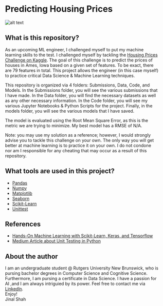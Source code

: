 # Predicting Housing Prices
![alt text](http://blog.time2move.ca/files/2014/09/Rising-house-prices.jpg)
## What is this repository?
As an upcoming ML engineer, I challenged myself to put my machine learning skills to the test. I challenged myself by tackling the [Housing Prices Challenge on Kaggle](https://www.kaggle.com/c/house-prices-advanced-regression-techniques). The goal of this challenge is to predict the prices of houses in Ames, Iowa based on a given set of features. To be exact, there are 79 features in total. This project allows the engineer (in this case myself) to practice critical Data Science & Machine Learning techniques.    
    
This repository is organized via 4 folders: Submissions, Data, Code, and Models. In the Submissions folder, you will see the various submissions that I have made. In the Data folder, you will find the necessary datasets as well as any other necessary information. In the Code folder, you will see my various Jupyter Notebooks & Python Scripts for the project. Finally, in the models folder, you will see the various models that I have saved.  
    
The model is evaluated using the Root Mean Square Error, as this is the metric we are trying to minimize. My best model has a RMSE of N/A. 
  
Note: you may use my solution as a reference; however, I would strongly advise you to tackle this challenge on your own. The only way you will get better at machine learning is to practice it on your own. I do not condone nor am I responsible for any cheating that may occur as a result of this repository.
## What tools are used in this project?
* [Pandas](https://pandas.pydata.org/docs/getting_started/index.html)
* [Numpy](https://numpy.org)
* [Matplotlib](https://matplotlib.org)
* [Seaborn](https://seaborn.pydata.org)
* [Scikit-Learn](https://scikit-learn.org/stable/)
* [Unittest](https://docs.python.org/3/library/unittest.html)
## References
* [Hands-On Machine Learning with Scikit-Learn, Keras, and Tensorflow](https://www.amazon.com/Hands-Machine-Learning-Scikit-Learn-TensorFlow/dp/1492032646)
* [Medium Article about Unit Testing in Python](https://medium.com/techtofreedom/unit-testing-in-python-23b129add2b)
## About the author
I am an undergraduate student @ Rutgers University New Brunswick, who is pursing bachelor degrees in Computer Science and Cognitive Science. Furthermore, I am pursing a certificate in Data Science. I have a passion for AI ,and I am always intriguied by its power. Feel free to contact me via [Linkedln](https://www.linkedin.com/in/jinalshah2002/).   
Enjoy!  
Jinal Shah
